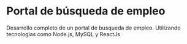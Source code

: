 # Portal de búsqueda de empleo

Desarrollo completo de un portal de busqueda de empleo. Utilizando tecnologías como Node.js, MySQL y ReactJs
